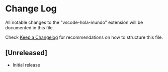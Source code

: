 # Change Log

All notable changes to the "vscode-hola-mundo" extension will be documented in this file.

Check [Keep a Changelog](http://keepachangelog.com/) for recommendations on how to structure this file.

## [Unreleased]

- Initial release